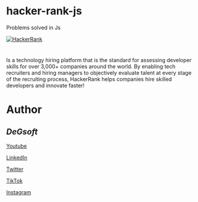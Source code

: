 # hacker-rank-js
Problems solved in Js

[![HackerRank](https://hrcdn.net/fcore/assets/brand/logo-new-white-green-a5cb16e0ae.svg)](https://www.hackerrank.com)
#
Is a technology hiring platform that is the standard for assessing developer skills for over 3,000+ companies around the world. By enabling tech recruiters and hiring managers to objectively evaluate talent at every stage of the recruiting process, HackerRank helps companies hire skilled developers and innovate faster!

#
# Author
## *DeGsoft*

[Youtube](https://www.youtube.com/channel/UCA3EHMeYoeCRN5gBm97UaHQ)

[LinkedIn](https://www.linkedin.com/in/diegoezequielguillen)

[Twitter](https://twitter.com/DeGsoft)

[TikTok](https://www.tiktok.com/@degsoft)

[Instagram](https://www.instagram.com/degsoft)